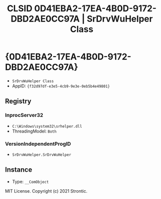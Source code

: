 ﻿---
title: "CLSID 0D41EBA2-17EA-4B0D-9172-DBD2AE0CC97A | SrDrvWuHelper Class"
excerpt: What is COM-Object CLSID 0D41EBA2-17EA-4B0D-9172-DBD2AE0CC97A?
---

# {0D41EBA2-17EA-4B0D-9172-DBD2AE0CC97A}

* `SrDrvWuHelper Class`
* AppID: `{f32d97df-e3e5-4cb9-9e3e-0eb5b4e49801}`

## Registry


### InprocServer32

* `C:\Windows\system32\srhelper.dll`
* ThreadingModel: `Both`

### VersionIndependentProgID

* `SrDrvWuHelper.SrDrvWuHelper`

## Instance

* Type: `__ComObject`

MIT License. Copyright (c) 2021 Strontic.


